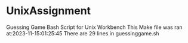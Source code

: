 # UnixAssignment
Guessing Game Bash Script for Unix Workbench
This Make file was ran at:2023-11-15:01:25:45
There are 29 lines in guessinggame.sh

